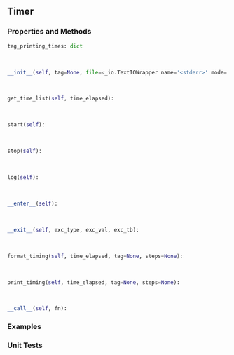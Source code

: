 ## <a id="Peeves.Peeves.Timer.Timer">Timer</a>


### Properties and Methods
```python
tag_printing_times: dict
```
<a id="Peeves.Peeves.Timer.Timer.__init__" class="docs-object-method">&nbsp;</a>
```python
__init__(self, tag=None, file=<_io.TextIOWrapper name='<stderr>' mode='w' encoding='utf-8'>, rounding=5, print_times=1, number=1, **kw): 
```

<a id="Peeves.Peeves.Timer.Timer.get_time_list" class="docs-object-method">&nbsp;</a>
```python
get_time_list(self, time_elapsed): 
```

<a id="Peeves.Peeves.Timer.Timer.start" class="docs-object-method">&nbsp;</a>
```python
start(self): 
```

<a id="Peeves.Peeves.Timer.Timer.stop" class="docs-object-method">&nbsp;</a>
```python
stop(self): 
```

<a id="Peeves.Peeves.Timer.Timer.log" class="docs-object-method">&nbsp;</a>
```python
log(self): 
```

<a id="Peeves.Peeves.Timer.Timer.__enter__" class="docs-object-method">&nbsp;</a>
```python
__enter__(self): 
```

<a id="Peeves.Peeves.Timer.Timer.__exit__" class="docs-object-method">&nbsp;</a>
```python
__exit__(self, exc_type, exc_val, exc_tb): 
```

<a id="Peeves.Peeves.Timer.Timer.format_timing" class="docs-object-method">&nbsp;</a>
```python
format_timing(self, time_elapsed, tag=None, steps=None): 
```

<a id="Peeves.Peeves.Timer.Timer.print_timing" class="docs-object-method">&nbsp;</a>
```python
print_timing(self, time_elapsed, tag=None, steps=None): 
```

<a id="Peeves.Peeves.Timer.Timer.__call__" class="docs-object-method">&nbsp;</a>
```python
__call__(self, fn): 
```

### Examples


### Unit Tests
